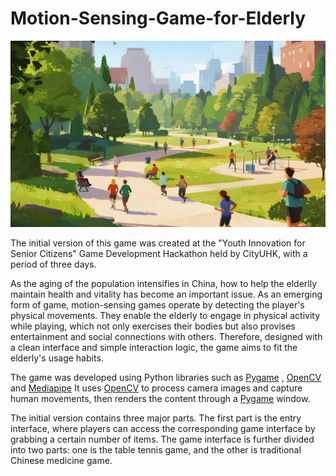 # Motion-Sensing-Game-for-Elderly

![game interface](./背景图1.png)

The initial version of this game was created at the "Youth Innovation for Senior Citizens" Game Development Hackathon held by CityUHK, with a period of three days.

As the aging of the population intensifies in China, how to help the elderlly maintain health and vitality has become an important issue. As an emerging form of game, motion-sensing games operate by detecting the player's physical movements. They enable the elderly to engage in physical activity while playing, which not only exercises their bodies but also provises entertainment and social connections with others. Therefore, designed with a clean interface and simple interaction logic, the game aims to fit the elderly's usage habits.

The game was developed using Python libraries such as [Pygame](https://pypi.org/project/pygame/) , [OpenCV](https://pypi.org/project/opencv-python/) and [Mediapipe](https://pypi.org/project/mediapipe/) It uses [OpenCV](https://pypi.org/project/opencv-python/) to process camera images and capture human movements, then renders the content through a [Pygame](https://pypi.org/project/pygame/) window.

The initial version contains three major parts. The first part is the entry interface, where players can access the corresponding game interface by grabbing a certain number of items. The game interface is further divided into two parts: one is the table tennis game, and the other is traditional Chinese medicine game.










